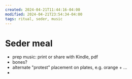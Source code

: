 ```yaml
---
created: 2024-04-21T11:44:16-04:00
modified: 2024-04-21T23:54:34-04:00
tags: ritual, seder, music
---
```


# Seder meal

- prep music: print or share with Kindle, pdf
- bones? 
- alternate "protest" placement on plates, e.g. orange + ...
-
